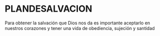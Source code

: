 # PLANDESALVACION
Para obtener la salvación que Dios nos da es importante aceptarlo en nuestros corazones y tener una vida de obediencia, sujeción y santidad
